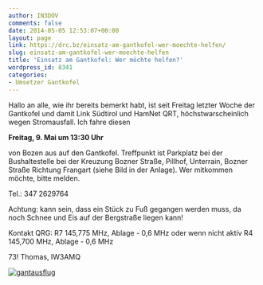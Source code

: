 ```yaml
---
author: IN3DOV
comments: false
date: 2014-05-05 12:53:07+00:00
layout: page
link: https://drc.bz/einsatz-am-gantkofel-wer-moechte-helfen/
slug: einsatz-am-gantkofel-wer-moechte-helfen
title: 'Einsatz am Gantkofel: Wer möchte helfen?'
wordpress_id: 8341
categories:
- Umsetzer Gantkofel
---
```


Hallo an alle, wie ihr bereits bemerkt habt, ist seit Freitag letzter Woche der Gantkofel und damit Link Südtirol und HamNet QRT, höchstwarscheinlich wegen Stromausfall. Ich fahre diesen




**Freitag, 9. Mai um 13:30 Uhr**







von Bozen aus auf den Gantkofel. Treffpunkt ist Parkplatz bei der Bushaltestelle bei der Kreuzung Bozner Straße, Pillhof, Unterrain, Bozner Straße Richtung Frangart (siehe Bild in der Anlage).  Wer mitkommen möchte, bitte melden.







Tel.: 347 2629764







Achtung: kann sein, dass ein Stück zu Fuß gegangen werden muss, da noch Schnee und Eis auf der Bergstraße liegen kann!







Kontakt QRG: R7 145,775 MHz, Ablage - 0,6 MHz oder wenn nicht aktiv R4 145,700 MHz, Ablage - 0,6 MHz







73! Thomas, IW3AMQ   





[![gantausflug](https://drc.bz/wp-content/uploads/2014/05/gantausflug.jpg)](https://drc.bz/wp-content/uploads/2014/05/gantausflug.jpg)
